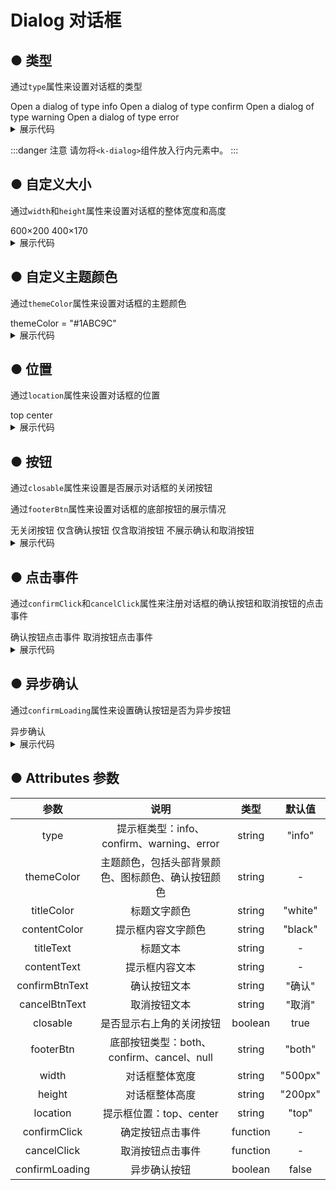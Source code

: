 <script lang="ts" setup>
    import { ref } from 'vue'
    let isShow: any = ref([false, false, false, false, false, false, false, false, false, false, false, false, false, false, false, false]);
    let clickToShow = (i:number) => {
        isShow.value.forEach((item:boolean, index:number) => isShow.value[index] = false);
        isShow.value[i] = true;
    }
    let confirmClick = () => {
        window.alert("点击了确认按钮");
    }
    let cancelClick = () => {
        window.alert("点击了取消按钮");
    }
    let loadingConfirm = () => {
        let p = new Promise<void>((resolve, reject) => {
            setTimeout(()=> {
                resolve();
            }, 1000)
        })
        p.then(()=> {
            isShow.value[15] = false;
        })
    }
</script>

# Dialog 对话框

## ● 类型
<p>通过<code>type</code>属性来设置对话框的类型</P>
<div class="borderBox">
    <k-button :onclick = "() => {clickToShow(0)}" type="primary">Open a dialog of type info</k-button>
    <k-button :onclick = "() => {clickToShow(1)}" type="success">Open a dialog of type confirm</k-button>
    <k-button :onclick = "() => {clickToShow(2)}" type="warming">Open a dialog of type warning</k-button>
    <k-button :onclick = "() => {clickToShow(3)}" type="danger">Open a dialog of type error</k-button>
</div>
<k-dialog v-if = "isShow[0]"
    titleText = "Title"
    contentText = "Some contents... Some contents... Some contents... Some contents... Some contents... Some contents... Some contents... Some contents... Some contents..."
></k-dialog>
<k-dialog v-if = "isShow[1]"
    titleText = "Title"
    contentText = "Some contents... Some contents... Some contents... Some contents... Some contents... Some contents... Some contents... Some contents... Some contents..."
    type="confirm"
></k-dialog>
<k-dialog v-if = "isShow[2]"
    titleText = "Are you sure delete this task?"
    contentText = "Some contents... Some contents... Some contents... Some contents... Some contents... Some contents... Some contents... Some contents... Some contents..."
    type="warning"
></k-dialog>
<k-dialog v-if = "isShow[3]"
titleText = "A serious error has occurred here !"
contentText = "It needs to be updated online. Please confirm that your network connection is normal and try again."
type="error"
></k-dialog>

<details>
<summary class="pre-code-tag">展示代码</summary>

```vue
<template>
    <div>
        <k-space>
            <k-button :onclick = "() => {clickToShow(0)}" type="primary">Open a dialog of type info</k-button>
            <k-button :onclick = "() => {clickToShow(1)}" type="success">Open a dialog of type confirm</k-button>
            <k-button :onclick = "() => {clickToShow(2)}" type="warming">Open a dialog of type warning</k-button>
            <k-button :onclick = "() => {clickToShow(3)}" type="danger">Open a dialog of type error</k-button>
        </k-space>
        
        <k-dialog v-if = "isShow[0]"
        titleText = "Title"
        contentText = "Some contents... Some contents... Some contents... Some contents... Some contents... Some contents... Some contents... Some contents... Some contents..."
        ></k-dialog>
       
        <k-dialog v-if = "isShow[1]"
        titleText = "Title"
        contentText = "Some contents... Some contents... Some contents... Some contents... Some contents... Some contents... Some contents... Some contents... Some contents..."
        type="confirm"
        ></k-dialog>
       
        <k-dialog v-if = "isShow[2]"
        titleText = "Are you sure delete this task?"
        contentText = "Some contents... Some contents... Some contents... Some contents... Some contents... Some contents... Some contents... Some contents... Some contents..."
        type="warning"
        ></k-dialog>
       
        <k-dialog v-if = "isShow[3]"
        titleText = "A serious error has occurred here !"
        contentText = "It needs to be updated online. Please confirm that your network connection is normal and try again."
        type="error"
        ></k-dialog>
    </div>
</template>
<script lang="ts" setup>
    import { ref } from 'vue'
    let isShow: any = ref([false, false, false, false]);
    let clickToShow = (i:number) => {
        isShow.value.forEach((item:boolean, index:number) => isShow.value[index] = false);
        isShow.value[i] = true;
    }
</script>
```
</details>

:::danger 注意
请勿将`<k-dialog>`组件放入行内元素中。
:::

## ● 自定义大小
<p>通过<code>width</code>和<code>height</code>属性来设置对话框的整体宽度和高度</P>
<div class="borderBox">
    <k-button :onclick = "() => {clickToShow(4)}" type="primary">600×200</k-button>
    <k-button :onclick = "() => {clickToShow(5)}" type="primary">400×170</k-button>
</div>
<k-dialog v-if = "isShow[4]"
titleText = "对话框标题"
contentText = "提示内容提示内容提示内容提示内容提示内容提示内容提示内容提示内容提示内容提示内容提示内容提示内容提示内容"
width="600px"
height="200px"
></k-dialog>
<k-dialog v-if = "isShow[5]"
titleText = "对话框标题"
contentText = "提示内容提示内容提示内容提示内容提示内容提示内容提示内容提示内容提示内容提示内容提示内容提示内容提示内容"
width="400px"
height="170px"
></k-dialog>
<details>
<summary class="pre-code-tag">展示代码</summary>

```vue
<template>
    <div>
        <k-space>
            <k-button :onclick = "() => {clickToShow(0)}" type="primary">600×200</k-button>
            <k-button :onclick = "() => {clickToShow(1)}" type="primary">400×170</k-button>
        </k-space>
        
        <k-dialog v-if = "isShow[0]"
        titleText = "对话框标题"
        contentText = "提示内容提示内容提示内容提示内容提示内容提示内容提示内容提示内容提示内容提示内容提示内容提示内容提示内容"
        width="600px"
        height="200px"
        ></k-dialog>

        <k-dialog v-if = "isShow[1]"
        titleText = "对话框标题"
        contentText = "提示内容提示内容提示内容提示内容提示内容提示内容提示内容提示内容提示内容提示内容提示内容提示内容提示内容"
        width="400px"
        height="170px"
        ></k-dialog>
    </div>
</template>
<script lang="ts" setup>
    import { ref } from 'vue'
    let isShow: any = ref([false, false]);
    let clickToShow = (i:number) => {
        isShow.value.forEach((item:boolean, index:number) => isShow.value[index] = false);
        isShow.value[i] = true;
    }
</script>
```
</details>

## ● 自定义主题颜色
<p>通过<code>themeColor</code>属性来设置对话框的主题颜色</P>
<div class="borderBox">
    <k-button :onclick = "() => {clickToShow(6)}" type="success">themeColor = "#1ABC9C"</k-button>
</div>
<k-dialog v-if = "isShow[6]"
titleText = "对话框标题"
contentText = "提示内容提示内容提示内容提示内容提示内容提示内容提示内容提示内容提示内容提示内容提示内容提示内容提示内容"
themeColor="#1ABC9C"
></k-dialog>

<details>
<summary class="pre-code-tag">展示代码</summary>

```vue
<template>
    <div>
        <k-space>
            <k-button :onclick = "() => {clickToShow(6)}" type="success">themeColor = "#1ABC9C"</k-button>
        </k-space>
    
        <k-dialog v-if = "isShow[0]"
        titleText = "对话框标题"
        contentText = "提示内容提示内容提示内容提示内容提示内容提示内容提示内容提示内容提示内容提示内容提示内容提示内容提示内容"
        themeColor="#1ABC9C"
        ></k-dialog>
    </div>
</template>
<script lang="ts" setup>
    import { ref } from 'vue'
    let isShow: any = ref([false]);
    let clickToShow = (i:number) => {
        isShow.value.forEach((item:boolean, index:number) => isShow.value[index] = false);
        isShow.value[i] = true;
    }
</script>
```
</details>

## ● 位置
<p>通过<code>location</code>属性来设置对话框的位置</P>
<div class="borderBox">
    <k-button :onclick = "() => {clickToShow(7)}" type="primary">top</k-button>
    <k-button :onclick = "() => {clickToShow(8)}" type="primary">center</k-button>
</div>
<k-dialog v-if = "isShow[7]"
titleText = "对话框标题"
contentText = "提示内容提示内容提示内容提示内容提示内容提示内容提示内容提示内容提示内容提示内容提示内容提示内容提示内容"
location="top"
></k-dialog>
<k-dialog v-if = "isShow[8]"
titleText = "对话框标题"
contentText = "提示内容提示内容提示内容提示内容提示内容提示内容提示内容提示内容提示内容提示内容提示内容提示内容提示内容"
location="center"
></k-dialog>

<details>
<summary class="pre-code-tag">展示代码</summary>

```vue
<template>
    <div>
        <k-space>
            <k-button :onclick = "() => {clickToShow(0)}" type="primary">top</k-button>
            <k-button :onclick = "() => {clickToShow(1)}" type="primary">center</k-button>
        </k-space>

        <k-dialog v-if = "isShow[0]"
            titleText = "对话框标题"
            contentText = "提示内容提示内容提示内容提示内容提示内容提示内容提示内容提示内容提示内容提示内容提示内容提示内容提示内容"
            location="top"
        ></k-dialog>

        <k-dialog v-if = "isShow[1]"
            titleText = "对话框标题"
            contentText = "提示内容提示内容提示内容提示内容提示内容提示内容提示内容提示内容提示内容提示内容提示内容提示内容提示内容"
            location="center"
        ></k-dialog>
    </div>
</template>
<script lang="ts" setup>
    import { ref } from 'vue'
    let isShow: any = ref([false, false]);
    let clickToShow = (i:number) => {
        isShow.value.forEach((item:boolean, index:number) => isShow.value[index] = false);
        isShow.value[i] = true;
    }
</script>
```
</details>

## ● 按钮
<p>通过<code>closable</code>属性来设置是否展示对话框的关闭按钮</P>
<p>通过<code>footerBtn</code>属性来设置对话框的底部按钮的展示情况</P>
<div class="borderBox">
    <k-button :onclick = "() => {clickToShow(9)}" type="primary">无关闭按钮</k-button>
    <k-button :onclick = "() => {clickToShow(10)}" type="primary">仅含确认按钮</k-button>
    <k-button :onclick = "() => {clickToShow(11)}" type="primary">仅含取消按钮</k-button>
    <k-button :onclick = "() => {clickToShow(12)}" type="primary">不展示确认和取消按钮</k-button>
</div>
<k-dialog v-if = "isShow[9]"
titleText = "对话框标题"
contentText = "提示内容提示内容提示内容提示内容提示内容提示内容提示内容提示内容提示内容提示内容提示内容提示内容提示内容"
:closable = false
></k-dialog>
<k-dialog v-if = "isShow[10]"
titleText = "对话框标题"
contentText = "提示内容提示内容提示内容提示内容提示内容提示内容提示内容提示内容提示内容提示内容提示内容提示内容提示内容"
footerBtn="confirm"
></k-dialog>
<k-dialog v-if = "isShow[11]"
titleText = "对话框标题"
contentText = "提示内容提示内容提示内容提示内容提示内容提示内容提示内容提示内容提示内容提示内容提示内容提示内容提示内容"
footerBtn="cancel"
></k-dialog>
<k-dialog v-if = "isShow[12]"
titleText = "对话框标题"
contentText = "提示内容提示内容提示内容提示内容提示内容提示内容提示内容提示内容提示内容提示内容提示内容提示内容提示内容"
footerBtn="null"
></k-dialog>
<details>
<summary class="pre-code-tag">展示代码</summary>

```vue
<template>
    <div>
        <k-space>
            <k-button :onclick = "() => {clickToShow(0)}" type="primary">无关闭按钮</k-button>
            <k-button :onclick = "() => {clickToShow(1)}" type="primary">仅含确认按钮</k-button>
            <k-button :onclick = "() => {clickToShow(2)}" type="primary">仅含取消按钮</k-button>
            <k-button :onclick = "() => {clickToShow(3)}" type="primary">不展示确认和取消按钮</k-button>
        </k-space>
        <k-dialog v-if = "isShow[0]"
            titleText = "对话框标题"
            contentText = "提示内容提示内容提示内容提示内容提示内容提示内容提示内容提示内容提示内容提示内容提示内容提示内容提示内容"
            :closable = false
        ></k-dialog>
        <k-dialog v-if = "isShow[1]"
            titleText = "对话框标题"
            contentText = "提示内容提示内容提示内容提示内容提示内容提示内容提示内容提示内容提示内容提示内容提示内容提示内容提示内容"
            footerBtn="confirm"
        ></k-dialog>
        <k-dialog v-if = "isShow[2]"
            titleText = "对话框标题"
            contentText = "提示内容提示内容提示内容提示内容提示内容提示内容提示内容提示内容提示内容提示内容提示内容提示内容提示内容"
            footerBtn="cancel"
        ></k-dialog>
        <k-dialog v-if = "isShow[3]"
            titleText = "对话框标题"
            contentText = "提示内容提示内容提示内容提示内容提示内容提示内容提示内容提示内容提示内容提示内容提示内容提示内容提示内容"
            footerBtn="null"
        ></k-dialog> 
    </div>
</template>
<script lang="ts" setup>
    import { ref } from 'vue'
    let isShow: any = ref([false, false, false, false]);
    let clickToShow = (i:number) => {
        isShow.value.forEach((item:boolean, index:number) => isShow.value[index] = false);
        isShow.value[i] = true;
    }
</script>
```
</details>

## ● 点击事件
<p>通过<code>confirmClick</code>和<code>cancelClick</code>属性来注册对话框的确认按钮和取消按钮的点击事件</P>
<div class="borderBox">
    <k-button :onclick = "() => {clickToShow(13)}" type="primary">确认按钮点击事件</k-button>
    <k-button :onclick = "() => {clickToShow(14)}" type="primary">取消按钮点击事件</k-button>
</div>
<k-dialog v-if = "isShow[13]"
titleText = "对话框标题"
contentText = "提示内容提示内容提示内容提示内容提示内容提示内容提示内容提示内容提示内容提示内容提示内容提示内容提示内容"
:confirmClick="confirmClick"
></k-dialog>
<k-dialog v-if = "isShow[14]"
titleText = "对话框标题"
contentText = "提示内容提示内容提示内容提示内容提示内容提示内容提示内容提示内容提示内容提示内容提示内容提示内容提示内容"
:cancelClick="cancelClick"
></k-dialog>
<details>
<summary class="pre-code-tag">展示代码</summary>

```vue
<template>
    <div>
        <k-space>
            <k-button :onclick = "() => {clickToShow(0)}" type="primary">确认按钮点击事件</k-button>
            <k-button :onclick = "() => {clickToShow(1)}" type="primary">取消按钮点击事件</k-button>       
        </k-space>

        <k-dialog v-if = "isShow[0]"
            titleText = "对话框标题"
            contentText = "提示内容提示内容提示内容提示内容提示内容提示内容提示内容提示内容提示内容提示内容提示内容提示内容提示内容"
            :confirmClick="confirmClick"
        ></k-dialog>

        <k-dialog v-if = "isShow[1]"
            titleText = "对话框标题"
            contentText = "提示内容提示内容提示内容提示内容提示内容提示内容提示内容提示内容提示内容提示内容提示内容提示内容提示内容"
            :cancelClick="cancelClick"
        ></k-dialog>
    </div>
</template>
<script lang="ts" setup>
    import { ref } from 'vue'
    // 是否展示对话框组件
    let isShow: any = ref([false, false]);
    // 点击按钮显示对应对话框
    let clickToShow = (i:number) => {
        isShow.value.forEach((item:boolean, index:number) => isShow.value[index] = false);
        isShow.value[i] = true;
    }

    // 自定义确认按钮点击事件
    let confirmClick = () => {
        window.alert("点击了确认按钮");
    }
    // 自定义取消按钮点击事件
    let cancelClick = () => {
        window.alert("点击了取消按钮");
    }
</script>
```
</details>

## ● 异步确认
<p>通过<code>confirmLoading</code>属性来设置确认按钮是否为异步按钮</P>
<div class="borderBox">
    <k-button :onclick = "() => {clickToShow(15)}" type="primary">异步确认</k-button>            
</div>
<k-dialog v-if = "isShow[15]"
    titleText = "对话框标题"
    contentText = "提示内容提示内容提示内容提示内容提示内容提示内容提示内容提示内容提示内容提示内容提示内容提示内容提示内容"
    :confirmLoading = true
    :confirmClick="loadingConfirm"
></k-dialog>

<details>
<summary class="pre-code-tag">展示代码</summary>

```vue
<template>
    <div>
        <k-space>
            <k-button :onclick = "() => {clickToShow()}" type="primary">异步确认</k-button>            
        </k-space>
        <k-dialog v-if = "isShow"
            titleText = "对话框标题"
            contentText = "提示内容提示内容提示内容提示内容提示内容提示内容提示内容提示内容提示内容提示内容提示内容提示内容提示内容"
            :confirmLoading = true
            :confirmClick="confirmClick"
        ></k-dialog>
    </div>
</template>
<script lang="ts" setup>
    import { ref } from 'vue'
    // 是否展示对话框组件
    let isShow: any = ref(false);
    // 点击按钮显示对应对话框
    let clickToShow = () => {
        isShow.value = true;
    }
    // 自定义异步确认按钮点击事件
    let confirmClick = () => {
        let p = new Promise<void>((resolve, reject) => {
            setTimeout(()=> {
                resolve();
            }, 1000)
        })
        p.then(()=> {
            isShow.value = false;
        })
    }
</script>
```
</details>

## ● Attributes 参数
|      参数      |                        说明                        |   类型   | 默认值  |
| :----------------: | :------------------------------------------------: | :------: | :-----: |
|      type      |     提示框类型：info、confirm、warning、error      |  string  | "info"  |
|   themeColor   | 主题颜色，包括头部背景颜色、图标颜色、确认按钮颜色 |  string  |    -    |
|   titleColor   |                    标题文字颜色                    |  string  | "white" |
|  contentColor  |                 提示框内容文字颜色                 |  string  | "black" |
|   titleText    |                      标题文本                      |  string  |    -    |
|  contentText   |                   提示框内容文本                   |  string  |    -    |
| confirmBtnText |                    确认按钮文本                    |  string  | "确认"  |
| cancelBtnText  |                    取消按钮文本                    |  string  | "取消"  |
|    closable    |              是否显示右上角的关闭按钮              | boolean  |  true   |
|   footerBtn    |     底部按钮类型：both、confirm、cancel、null      |  string  | "both"  |
|     width      |                   对话框整体宽度                   |  string  | "500px" |
|     height     |                   对话框整体高度                   |  string  | "200px" |
|    location    |              提示框位置：top、center               |  string  |  "top"  |
|  confirmClick  |                  确定按钮点击事件                  | function |    -    |
|  cancelClick   |                  取消按钮点击事件                  | function |    -    |
| confirmLoading |                    异步确认按钮                    | boolean  |  false  |